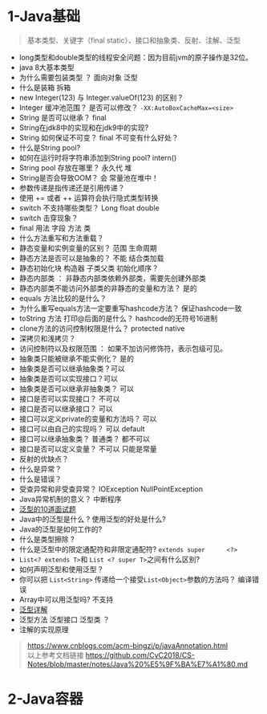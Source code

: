 # 1-Java基础

> 基本类型、关键字（final static）、接口和抽象类、反射、注解、泛型
- long类型和double类型的线程安全问题：因为目前jvm的原子操作是32位。
- java 8大基本类型
- 为什么需要包装类型 ？ 面向对象 泛型
- 什么是装箱 拆箱
- new Integer(123) 与 Integer.valueOf(123) 的区别？
- Integer 缓冲池范围？ 是否可以修改？ `-XX:AutoBoxCacheMax=<size> `
- String 是否可以继承？ final
- String在jdk8中的实现和在jdk9中的实现?
- String 如何保证不可变？ final  不可变有什么好处？
- 什么是String pool?
- 如何在运行时将字符串添加到String pool? intern()
- String pool 存放在哪里？ 永久代 堆
- String是否会导致OOM？ 会 常量池在堆中！
- 参数传递是指传递还是引用传递？
- 使用 += 或者 ++ 运算符会执行隐式类型转换
- switch 不支持哪些类型？ Long float double
- switch 击穿现象？
- final 用法 字段 方法 类
- 什么方法重写和方法重载？
- 静态变量和实例变量的区别？ 范围 生命周期
- 静态方法是否可以是抽象的？ 不能 结合类加载
- 静态初始化块 构造器 子类父类 初始化顺序？
- 静态内部类 ： 非静态内部类依赖外部类，需要先创建外部类
- 静态内部类不能访问外部类的非静态的变量和方法？ 是的
- equals 方法比较的是什么？
- 为什么重写equals方法一定要重写hashcode方法？ 保证hashcode一致
- toString 方法 打印@后面的是什么？ hashcode的无符号16进制
- clone方法的访问控制权限是什么？ protected native
- 深拷贝和浅拷贝？
- 访问控制符以及权限范围 ： 如果不加访问修饰符，表示包级可见。
- 抽象类只能被继承不能实例化？ 是的
- 抽象类是否可以继承抽象类？可以
- 抽象类是否可以实现接口？可以
- 抽象类是否可以继承非抽象类？ 可以
- 接口是否可以实现接口？ 不可以
- 接口是否可以继承接口？ 可以
- 接口可以定义private的变量和方法吗？ 可以
- 接口可以由自己的实现吗？ 可以 default
- 接口可以继承抽象类？ 普通类？ 都不可以
- 接口是否可以定义变量？ 不可以 只能是常量
- 反射的优缺点？
- 什么是异常？
- 什么是错误？
- 受查异常和非受查异常？ IOException NullPointException
- Java异常机制的意义？ 中断程序
- [泛型的10道面试题](https://cloud.tencent.com/developer/article/1033693 )
- Java中的泛型是什么 ? 使用泛型的好处是什么?
- Java的泛型是如何工作的?
- 什么是类型擦除 ? 
- 什么是泛型中的限定通配符和非限定通配符?   `extends super      <?>`
-  `List<? extends T>`和 `List <? super T>`之间有什么区别?
- 如何声明泛型和使用泛型？
- 你可以把  `List<String>` 传递给一个接受`List<Object>`参数的方法吗？  编译错误
- Array中可以用泛型吗? 不支持
- [泛型详解](https://www.cnblogs.com/Blue-Keroro/p/8875898.html)
- 泛型方法 泛型接口 泛型类 ？
- 注解的实现原理
> https://www.cnblogs.com/acm-bingzi/p/javaAnnotation.html  
> 以上参考文档链接 https://github.com/CyC2018/CS-Notes/blob/master/notes/Java%20%E5%9F%BA%E7%A1%80.md


# 2-Java容器








